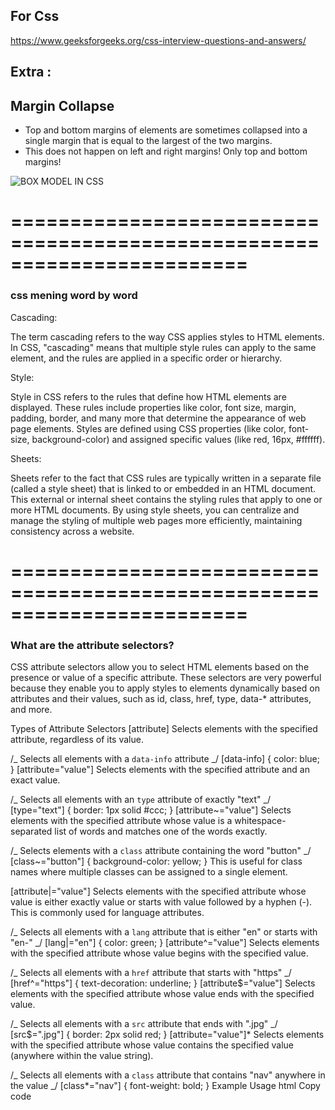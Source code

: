 ## For Css

https://www.geeksforgeeks.org/css-interview-questions-and-answers/

## Extra :

## Margin Collapse

- Top and bottom margins of elements are sometimes collapsed into a single margin that is equal to the largest of the two margins.
- This does not happen on left and right margins! Only top and bottom margins!

![BOX MODEL IN CSS](image.png)

# ========================================================================

### css mening word by word

Cascading:

The term cascading refers to the way CSS applies styles to HTML elements. In CSS, "cascading" means that multiple style rules can apply to the same element, and the rules are applied in a specific order or hierarchy.

Style:

Style in CSS refers to the rules that define how HTML elements are displayed. These rules include properties like color, font size, margin, padding, border, and many more that determine the appearance of web page elements.
Styles are defined using CSS properties (like color, font-size, background-color) and assigned specific values (like red, 16px, #ffffff).

Sheets:

Sheets refer to the fact that CSS rules are typically written in a separate file (called a style sheet) that is linked to or embedded in an HTML document. This external or internal sheet contains the styling rules that apply to one or more HTML documents.
By using style sheets, you can centralize and manage the styling of multiple web pages more efficiently, maintaining consistency across a website.

# ========================================================================

### What are the attribute selectors?

CSS attribute selectors allow you to select HTML elements based on the presence or value of a specific attribute. These selectors are very powerful because they enable you to apply styles to elements dynamically based on attributes and their values, such as id, class, href, type, data-\* attributes, and more.

Types of Attribute Selectors
[attribute]
Selects elements with the specified attribute, regardless of its value.

/_ Selects all elements with a `data-info` attribute _/
[data-info] {
color: blue;
}
[attribute="value"]
Selects elements with the specified attribute and an exact value.

/_ Selects all elements with an `type` attribute of exactly "text" _/
[type="text"] {
border: 1px solid #ccc;
}
[attribute~="value"]
Selects elements with the specified attribute whose value is a whitespace-separated list of words and matches one of the words exactly.

/_ Selects elements with a `class` attribute containing the word "button" _/
[class~="button"] {
background-color: yellow;
}
This is useful for class names where multiple classes can be assigned to a single element.

[attribute|="value"]
Selects elements with the specified attribute whose value is either exactly value or starts with value followed by a hyphen (-). This is commonly used for language attributes.

/_ Selects all elements with a `lang` attribute that is either "en" or starts with "en-" _/
[lang|="en"] {
color: green;
}
[attribute^="value"]
Selects elements with the specified attribute whose value begins with the specified value.

/_ Selects all elements with a `href` attribute that starts with "https" _/
[href^="https"] {
text-decoration: underline;
}
[attribute$="value"]
Selects elements with the specified attribute whose value ends with the specified value.

/_ Selects all elements with a `src` attribute that ends with ".jpg" _/
[src$=".jpg"] {
border: 2px solid red;
}
[attribute="value"]\*
Selects elements with the specified attribute whose value contains the specified value (anywhere within the value string).

/_ Selects all elements with a `class` attribute that contains "nav" anywhere in the value _/
[class*="nav"] {
font-weight: bold;
}
Example Usage
html
Copy code

<!DOCTYPE html>
<html lang="en">
<head>
    <meta charset="UTF-8">
    <meta name="viewport" content="width=device-width, initial-scale=1.0">
    <style>
        /* Select elements with the 'data-role' attribute */
        [data-role] {
            border: 1px solid #ccc;
            padding: 5px;
        }

        /* Select elements where 'data-role' attribute is exactly 'admin' */
        [data-role="admin"] {
            background-color: lightblue;
        }

        /* Select elements where 'data-role' attribute value starts with 'user' */
        [data-role^="user"] {
            color: darkblue;
        }

        /* Select elements where 'data-role' attribute value ends with 'editor' */
        [data-role$="editor"] {
            font-style: italic;
        }

        /* Select elements where 'data-role' attribute value contains 'manager' */
        [data-role*="manager"] {
            font-weight: bold;
        }
    </style>
    <title>Attribute Selectors Example</title>

</head>
<body>

    <div data-role="admin">Admin User</div>
    <div data-role="user">Regular User</div>
    <div data-role="user-manager">User Manager</div>
    <div data-role="editor">Editor User</div>
    <div data-role="content-editor">Content Editor</div>

</body>
</html>
